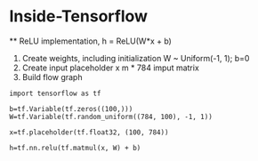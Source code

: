 # Inside-Tensorflow



** ReLU implementation, h = ReLU(W*x + b)


1. Create weights, including initialization
		W ~ Uniform(-1, 1); b=0
2. Create input placeholder x
		m * 784 imput matrix
3. Build flow graph



```
import tensorflow as tf

b=tf.Variable(tf.zeros((100,)))
W=tf.Variable(tf.random_uniform((784, 100), -1, 1))

x=tf.placeholder(tf.float32, (100, 784))

h=tf.nn.relu(tf.matmul(x, W) + b)
```


